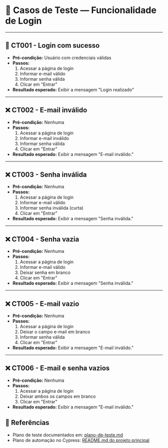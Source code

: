 # 📄 Casos de Teste — Funcionalidade de Login

---

## 🔐 CT001 - Login com sucesso

- **Pré-condição:** Usuário com credenciais válidas
- **Passos:**
  1. Acessar a página de login
  2. Informar e-mail válido
  3. Informar senha válida
  4. Clicar em "Entrar"
- **Resultado esperado:** Exibir a mensagem "Login realizado"

---

## ❌ CT002 - E-mail inválido

- **Pré-condição:** Nenhuma
- **Passos:**
  1. Acessar a página de login
  2. Informar e-mail inválido
  3. Informar senha válida
  4. Clicar em "Entrar"
- **Resultado esperado:** Exibir a mensagem "E-mail inválido."

---

## ❌ CT003 - Senha inválida

- **Pré-condição:** Nenhuma
- **Passos:**
  1. Acessar a página de login
  2. Informar e-mail válido
  3. Informar senha inválida (curta)
  4. Clicar em "Entrar"
- **Resultado esperado:** Exibir a mensagem "Senha inválida."

---

## ❌ CT004 - Senha vazia

- **Pré-condição:** Nenhuma
- **Passos:**
  1. Acessar a página de login
  2. Informar e-mail válido
  3. Deixar senha em branco
  4. Clicar em "Entrar"
- **Resultado esperado:** Exibir a mensagem "Senha inválida."

---

## ❌ CT005 - E-mail vazio

- **Pré-condição:** Nenhuma
- **Passos:**
  1. Acessar a página de login
  2. Deixar o campo e-mail em branco
  3. Informar senha válida
  4. Clicar em "Entrar"
- **Resultado esperado:** Exibir a mensagem "E-mail inválido."

---

## ❌ CT006 - E-mail e senha vazios

- **Pré-condição:** Nenhuma
- **Passos:**
  1. Acessar a página de login
  2. Deixar ambos os campos em branco
  3. Clicar em "Entrar"
- **Resultado esperado:** Exibir a mensagem "E-mail inválido."


## 📝 Referências

- Plano de teste documentados em: [plano-de-teste.md](./plano-de-teste.md)
- Plano de automação no Cypress: [README.md do projeto principal](../README.md)